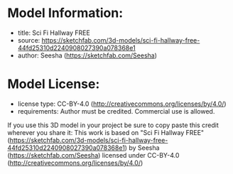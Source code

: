# Model Information:
* title:	Sci Fi Hallway FREE
* source:	https://sketchfab.com/3d-models/sci-fi-hallway-free-44fd25310d2240908027390a078368e1
* author:	Seesha (https://sketchfab.com/Seesha)

# Model License:
* license type:	CC-BY-4.0 (http://creativecommons.org/licenses/by/4.0/)
* requirements:	Author must be credited. Commercial use is allowed.

If you use this 3D model in your project be sure to copy paste this credit wherever you share it:
This work is based on "Sci Fi Hallway FREE" (https://sketchfab.com/3d-models/sci-fi-hallway-free-44fd25310d2240908027390a078368e1) by Seesha (https://sketchfab.com/Seesha) licensed under CC-BY-4.0 (http://creativecommons.org/licenses/by/4.0/)